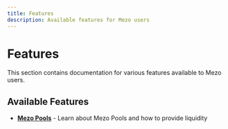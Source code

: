 ```yaml
---
title: Features
description: Available features for Mezo users
---
```


# Features

This section contains documentation for various features available to Mezo users.

## Available Features

- **[Mezo Pools](./mezo-pools.md)** - Learn about Mezo Pools and how to provide liquidity
